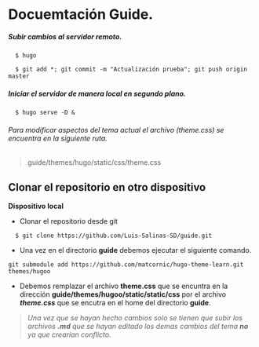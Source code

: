 # Docuemtación Guide.

##### Subir cambios al servidor remoto.

```
  $ hugo

  $ git add *; git commit -m "Actualización prueba"; git push origin master
```

##### Iniciar el servidor de manera local en segundo plano.

```
  $ hugo serve -D &
```

###### Para modificar aspectos del tema actual el archivo (theme.css) se encuentra en la siguiente ruta.

> guide/themes/hugo/static/css/theme.css

## Clonar el repositorio en otro dispositivo

**Dispositivo local**

- Clonar el repositorio desde git

```
  $ git clone https://github.com/Luis-Salinas-SD/guide.git
```

- Una vez en el directorio **guide** debemos ejecutar el siguiente comando.

```
git submodule add https://github.com/matcornic/hugo-theme-learn.git themes/hugoo
```

- Debemos remplazar el archivo **theme.css** que se encuntra en la dirección **guide/themes/hugoo/static/static/css** por el archivo **_theme.css_** que se encutra en el home del directorio **guide**.

> _Una vez que se hayan hecho cambios solo se tienen que subir los archivos **.md** que se hayan editado los demas cambios del tema **no** ya que crearian conflicto._
